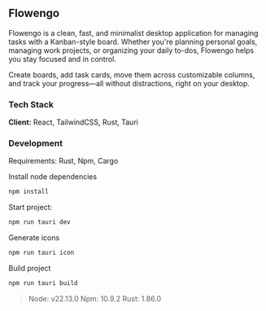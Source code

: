 ## Flowengo

Flowengo is a clean, fast, and minimalist desktop application for managing tasks with a Kanban-style board. Whether you're planning personal goals, managing work projects, or organizing your daily to-dos, Flowengo helps you stay focused and in control.

Create boards, add task cards, move them across customizable columns, and track your progress—all without distractions, right on your desktop.


### Tech Stack

**Client:** React, TailwindCSS, Rust, Tauri


### Development

Requirements: Rust, Npm, Cargo

Install node dependencies

```bash
npm install
```


Start project:

```bash
npm run tauri dev
```

Generate icons

```bash
npm run tauri icon
```

Build project

```bash
npm run tauri build
```



> Node: v22.13.0 Npm: 10.9.2 Rust: 1.86.0